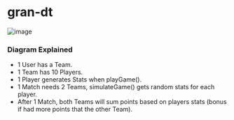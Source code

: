 # gran-dt
![image](https://github.com/Rodrigo-ade/gran-dt/assets/98775764/e10f45dd-8851-48ba-8df2-e0dbbc45022c)
### Diagram Explained
- 1 User has a Team.
- 1 Team has 10 Players.
- 1 Player generates Stats when playGame().
- 1 Match needs 2 Teams, simulateGame() gets random stats for each player.
- After 1 Match, both Teams will sum points based on players stats (bonus if had more points that the other Team).
